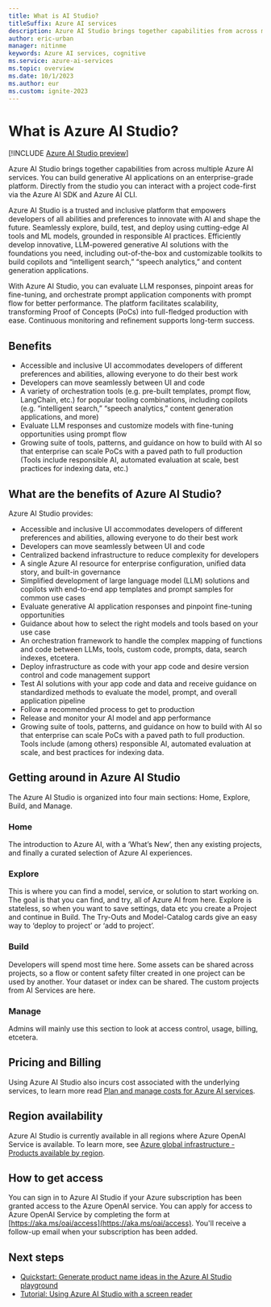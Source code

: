 ```yaml
---
title: What is AI Studio?
titleSuffix: Azure AI services
description: Azure AI Studio brings together capabilities from across multiple Azure AI services. You can build generative AI applications on an enterprise-grade platform.
author: eric-urban
manager: nitinme
keywords: Azure AI services, cognitive
ms.service: azure-ai-services
ms.topic: overview
ms.date: 10/1/2023
ms.author: eur
ms.custom: ignite-2023
---
```


# What is Azure AI Studio?

[!INCLUDE [Azure AI Studio preview](./includes/preview-ai-studio.md)]

Azure AI Studio brings together capabilities from across multiple Azure AI services. You can build generative AI applications on an enterprise-grade platform. Directly from the studio you can interact with a project code-first via the Azure AI SDK and Azure AI CLI. 

Azure AI Studio is a trusted and inclusive platform that empowers developers of all abilities and preferences to innovate with AI and shape the future. Seamlessly explore, build, test, and deploy using cutting-edge AI tools and ML models, grounded in responsible AI practices. Efficiently develop innovative, LLM-powered generative AI solutions with the foundations you need, including out-of-the-box and customizable toolkits to build copilots and “intelligent search,” “speech analytics,” and content generation applications. 

With Azure AI Studio, you can evaluate LLM responses, pinpoint areas for fine-tuning, and orchestrate prompt application components with prompt flow for better performance. The platform facilitates scalability, transforming Proof of Concepts (PoCs) into full-fledged production with ease. Continuous monitoring and refinement supports long-term success.  

## Benefits

- Accessible and inclusive UI accommodates developers of different preferences and abilities, allowing everyone to do their best work 
- Developers can move seamlessly between UI and code 
- A variety of orchestration tools (e.g. pre-built templates, prompt flow, LangChain, etc.) for popular tooling combinations, including copilots (e.g. “intelligent search,” “speech analytics,” content generation applications, and more) 
- Evaluate LLM responses and customize models with fine-tuning opportunities using prompt flow 
- Growing suite of tools, patterns, and guidance on how to build with AI so that enterprise can scale PoCs with a paved path to full production (Tools include responsible AI, automated evaluation at scale, best practices for indexing data, etc.) 

## What are the benefits of Azure AI Studio?

Azure AI Studio provides:
- Accessible and inclusive UI accommodates developers of different preferences and abilities, allowing everyone to do their best work
- Developers can move seamlessly between UI and code 
- Centralized backend infrastructure to reduce complexity for developers
- A single Azure AI resource for enterprise configuration, unified data story, and built-in governance
- Simplified development of large language model (LLM) solutions and copilots with end-to-end app templates and prompt samples for common use cases
- Evaluate generative AI application responses and pinpoint fine-tuning opportunities
- Guidance about how to select the right models and tools based on your use case
- An orchestration framework to handle the complex mapping of functions and code between LLMs, tools, custom code, prompts, data, search indexes, etcetera.   
- Deploy infrastructure as code with your app code and desire version control and code management support 
- Test AI solutions with your app code and data and receive guidance on standardized methods to evaluate the model, prompt, and overall application pipeline 
- Follow a recommended process to get to production  
- Release and monitor your AI model and app performance 
- Growing suite of tools, patterns, and guidance on how to build with AI so that enterprise can scale PoCs with a paved path to full production. Tools include (among others) responsible AI, automated evaluation at scale, and best practices for indexing data.  

## Getting around in Azure AI Studio

The Azure AI Studio is organized into four main sections: Home, Explore, Build, and Manage.

### Home

The introduction to Azure AI, with a ‘What’s New’, then any existing projects, and finally a curated selection of Azure AI experiences. 

### Explore

This is where you can find a model, service, or solution to start working on. The goal is that you can find, and try, all of Azure AI from here. Explore is stateless, so when you want to save settings, data etc you create a Project and continue in Build. The Try-Outs and Model-Catalog cards give an easy way to ‘deploy to project’ or ‘add to project’.

### Build

Developers will spend most time here. Some assets can be shared across projects, so a flow or content safety filter created in one project can be used by another. Your dataset or index can be shared. The custom projects from AI Services are here.

### Manage

Admins will mainly use this section to look at access control, usage, billing, etcetera.

## Pricing and Billing

Using Azure AI Studio also incurs cost associated with the underlying services, to learn more read [Plan and manage costs for Azure AI services](./how-to/costs-plan-manage.md).

## Region availability

Azure AI Studio is currently available in all regions where Azure OpenAI Service is available. To learn more, see [Azure global infrastructure - Products available by region](https://azure.microsoft.com/explore/global-infrastructure/products-by-region/?products=cognitive-services).

## How to get access

You can sign in to Azure AI Studio if your Azure subscription has been granted access to the Azure OpenAI service. You can apply for access to Azure OpenAI Service by completing the form at [https://aka.ms/oai/access](https://aka.ms/oai/access). You'll receive a follow-up email when your subscription has been added.


## Next steps 

- [Quickstart: Generate product name ideas in the Azure AI Studio playground](quickstarts/playground-completions.md)
- [Tutorial: Using Azure AI Studio with a screen reader](tutorials/screen-reader.md)


 

